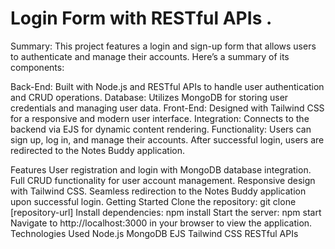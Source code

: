 # Login Form with RESTful APIs .

Summary:
This project features a login and sign-up form that allows users to authenticate and manage their accounts. Here’s a summary of its components:

Back-End: Built with Node.js and RESTful APIs to handle user authentication and CRUD operations.
Database: Utilizes MongoDB for storing user credentials and managing user data.
Front-End: Designed with Tailwind CSS for a responsive and modern user interface.
Integration: Connects to the backend via EJS for dynamic content rendering.
Functionality: Users can sign up, log in, and manage their accounts. After successful login, users are redirected to the Notes Buddy application.

Features
User registration and login with MongoDB database integration.
Full CRUD functionality for user account management.
Responsive design with Tailwind CSS.
Seamless redirection to the Notes Buddy application upon successful login.
Getting Started
Clone the repository: git clone [repository-url]
Install dependencies: npm install
Start the server: npm start
Navigate to http://localhost:3000 in your browser to view the application.
Technologies Used
Node.js
MongoDB
EJS
Tailwind CSS
RESTful APIs
